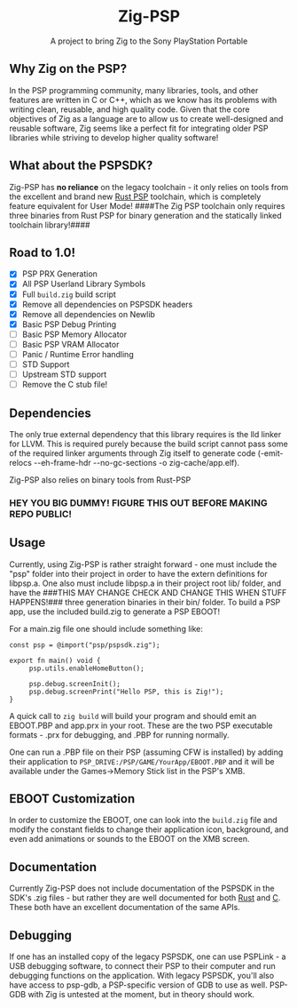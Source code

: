 <h1 align="center">Zig-PSP</h1>
<p align="center">A project to bring Zig to the Sony PlayStation Portable</p>

## Why Zig on the PSP?

In the PSP programming community, many libraries, tools, and other features are written in C or C++, which as we know has its problems with writing clean, reusable, and high quality code. Given that the core objectives of Zig as a language are to allow us to create well-designed and reusable software, Zig seems like a perfect fit for integrating older PSP libraries while striving to develop higher quality software!

## What about the PSPSDK?

Zig-PSP has **no reliance** on the legacy toolchain - it only relies on tools from the excellent and brand new [Rust PSP](https://github.com/overdrivenpotato/rust-psp) toolchain, which is completely feature equivalent for User Mode! ####The Zig PSP toolchain only requires three binaries from Rust PSP for binary generation and the statically linked toolchain library!####

## Road to 1.0!
- [x] PSP PRX Generation
- [x] All PSP Userland Library Symbols
- [x] Full `build.zig` build script
- [x] Remove all dependencies on PSPSDK headers
- [x] Remove all dependencies on Newlib
- [x] Basic PSP Debug Printing
- [ ] Basic PSP Memory Allocator
- [ ] Basic PSP VRAM Allocator
- [ ] Panic / Runtime Error handling
- [ ] STD Support
- [ ] Upstream STD support
- [ ] Remove the C stub file!

## Dependencies

The only true external dependency that this library requires is the lld linker for LLVM. This is required purely because the build script cannot pass some of the required linker arguments through Zig itself to generate code (-emit-relocs --eh-frame-hdr --no-gc-sections -o zig-cache/app.elf). 

Zig-PSP also relies on binary tools from Rust-PSP 
### HEY YOU BIG DUMMY! FIGURE THIS OUT BEFORE MAKING REPO PUBLIC!

## Usage

Currently, using Zig-PSP is rather straight forward - one must include the "psp" folder into their project in order to have the extern definitions for libpsp.a. One also must include libpsp.a in their project root lib/ folder, and have the ###THIS MAY CHANGE CHECK AND CHANGE THIS WHEN STUFF HAPPENS!### three generation binaries in their bin/ folder. To build a PSP app, use the included build.zig to generate a PSP EBOOT!

For a main.zig file one should include something like:

```zig
const psp = @import("psp/pspsdk.zig");

export fn main() void {
     psp.utils.enableHomeButton();

     psp.debug.screenInit();
     psp.debug.screenPrint("Hello PSP, this is Zig!");
}
```

A quick call to `zig build` will build your program and should emit an EBOOT.PBP and app.prx in your root. These are the two PSP executable formats - .prx for debugging, and .PBP for running normally.

One can run a .PBP file on their PSP (assuming CFW is installed) by adding their application to `PSP_DRIVE:/PSP/GAME/YourApp/EBOOT.PBP` and it will be available under the Games->Memory Stick list in the PSP's XMB.

## EBOOT Customization
In order to customize the EBOOT, one can look into the `build.zig` file and modify the constant fields to change their application icon, background, and even add animations or sounds to the EBOOT on the XMB screen.

## Documentation

Currently Zig-PSP does not include documentation of the PSPSDK in the SDK's .zig files - but rather they are well documented for both [Rust](https://docs.rs/psp/) and [C](http://psp.jim.sh/pspsdk-doc/). These both have an excellent documentation of the same APIs.

## Debugging

If one has an installed copy of the legacy PSPSDK, one can use PSPLink - a USB debugging software, to connect their PSP to their computer and run debugging functions on the application. With legacy PSPSDK, you'll also have access to psp-gdb, a PSP-specific version of GDB to use as well. PSP-GDB with Zig is untested at the moment, but in theory should work.
